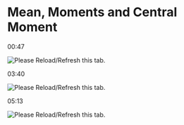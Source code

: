 Mean, Moments and Central Moment 
=================================

﻿00:47﻿

![Please Reload/Refresh this tab.](https://storage.googleapis.com/askify-screenshot/OSjrUF0MkseKhHUgi4Do1evgFDg2/extension_screenshots/screenshot_default_4c462a0e-94e3-4a8f-92bc-89118710b642.jpeg)

  

  

﻿03:40﻿

![Please Reload/Refresh this tab.](https://storage.googleapis.com/askify-screenshot/OSjrUF0MkseKhHUgi4Do1evgFDg2/extension_screenshots/screenshot_default_7f1b3603-482f-4316-b03c-4d1eeccd6b06.jpeg)

  

  

  

﻿05:13﻿

![Please Reload/Refresh this tab.](https://storage.googleapis.com/askify-screenshot/OSjrUF0MkseKhHUgi4Do1evgFDg2/extension_screenshots/screenshot_default_656d0a16-8923-4b52-90bc-7761f9c18aa9.jpeg)